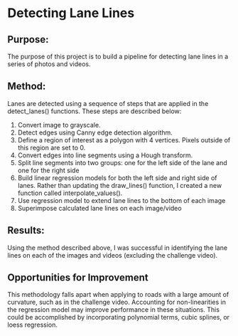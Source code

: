 # Detecting Lane Lines
## Purpose:
The purpose of this project is to build a pipeline for detecting lane lines in a series of photos and videos. 

## Method:
Lanes are detected using a sequence of steps that are applied in the detect_lanes() functions.  These steps are described below:

1) Convert image to grayscale.
2) Detect edges using Canny edge detection algorithm.
3) Define a region of interest as a polygon with 4 vertices.  Pixels outside of this region are set to 0.
4) Convert edges into line segments using a Hough transform.
5) Split line segments into two groups: one for the left side of the lane and one for the right side
6) Build linear regression models for both the left side and right side of lanes.  Rather than updating the draw_lines() function, 
I created a new function called interpolate_values().
7) Use regression model to extend lane lines to the bottom of each image
8) Superimpose calculated lane lines on each image/video

## Results:
Using the method described above, I was successful in identifying the lane lines on each of the images and videos (excluding the
challenge video).

## Opportunities for Improvement
This methodology falls apart when applying to roads with a large amount of curvature, such as in the challenge video.
Accounting for non-linearities in the regression model may improve performance in these situations.  This could be accomplished
by incorporating polynomial terms, cubic splines, or loess regression.
